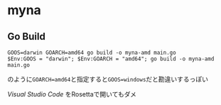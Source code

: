 # myna

## Go Build

```
GOOS=darwin GOARCH=amd64 go build -o myna-amd main.go
$Env:GOOS = "darwin"; $Env:GOARCH = "amd64"; go build -o myna-amd main.go
```

のように`GOARCH=amd64`と指定すると`GOOS=windows`だと勘違いするっぽい  

*Visual Studio Code* をRosettaで開いてもダメ

